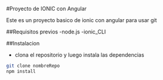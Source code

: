 #Proyecto de IONIC con Angular

Este es un proyecto basico de ionic con angular para usar git

##Requisitos previos
-node.js
-ionic_CLI


##Instalacion
- clona el repositorio y luego instala las dependencias 
```bash
git clone nombreRepo 
npm install 
```